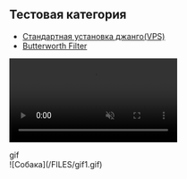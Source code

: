 ## Тестовая категория
  * [Стандартная установка джанго(VPS)](<APP DEPLOY/DJANGO-1/README.md>)
  * [Butterworth Filter](audio_filters/butterworth_filter.py)

<video src="/assets/updates/1_86/hey-code.mp4" autoplay="" loop="" controls="" muted="" title="Use the 'Hey Code' voice command to activate voice chat."></video>

<description>
 <summary>gif</summary>
 ![Собака](/FILES/gif1.gif)
</description>

